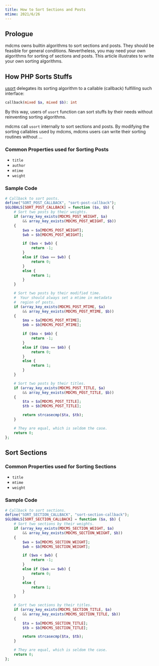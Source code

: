 ```yaml
---
title: How to Sort Sections and Posts
mtime: 2021/6/26
---
```


## Prologue

mdcms owns builtin algorithms to sort sections and posts. They should be feasible for general conditions. Nevertheless, you may need your own algorithms for sorting of sections and posts. This article illustrates to write your own sorting algorithms.

## How PHP Sorts Stuffs

[usort](https://www.php.net/manual/en/function.usort.php) delegates its sorting algorithm to a callable (callback) fulfilling such interface:

```php
callback(mixed $a, mixed $b): int
```

By this way, users of `usort` function can sort stuffs by their needs without reinventing sorting algorithms.

mdcms call `usort` internally to sort sections and posts. By modifying the sorting callables used by mdcms, mdcms users can write their sorting routines without ...

### Common Properties used for Sorting Posts

* `title`
* `author`
* `mtime`
* `weight`

### Sample Code

```php
# Callback to sort posts.
define("SORT_POST_CALLBACK", "sort-post-callback");
$GLOBALS[SORT_POST_CALLBACK] = function ($a, $b) {
    # Sort two posts by their weights.
    if (array_key_exists(MDCMS_POST_WEIGHT, $a)
        && array_key_exists(MDCMS_POST_WEIGHT, $b))
    {
        $wa = $a[MDCMS_POST_WEIGHT];
        $wb = $b[MDCMS_POST_WEIGHT];

        if ($wa < $wb) {
            return -1;
        }
        else if ($wa == $wb) {
            return 0;
        }
        else {
            return 1;
        }
    }

    # Sort two posts by their modified time.
    #  Your should always set a mtime in metadata
    #  region of posts.
    if (array_key_exists(MDCMS_POST_MTIME, $a)
        && array_key_exists(MDCMS_POST_MTIME, $b))
    {
        $ma = $a[MDCMS_POST_MTIME];
        $mb = $b[MDCMS_POST_MTIME];

        if ($ma < $mb) {
            return -1;
        }
        else if ($ma == $mb) {
            return 0;
        }
        else {
            return 1;
        }
    }

    # Sort two posts by their titles.
    if (array_key_exists(MDCMS_POST_TITLE, $a)
        && array_key_exists(MDCMS_POST_TITLE, $b))
    {
        $ta = $a[MDCMS_POST_TITLE];
        $tb = $b[MDCMS_POST_TITLE];

        return strcasecmp($ta, $tb);
    }

    # They are equal, which is seldom the case.
    return 0;
};
```

## Sort Sections

### Common Properties used for Sorting Sections

* `title`
* `mtime`
* `weight`

### Sample Code

```php
# Callback to sort sections.
define("SORT_SECTION_CALLBACK", "sort-section-callback");
$GLOBALS[SORT_SECTION_CALLBACK] = function ($a, $b) {
    # Sort two sections by their weights.
    if (array_key_exists(MDCMS_SECTION_WEIGHT, $a)
        && array_key_exists(MDCMS_SECTION_WEIGHT, $b))
    {
        $wa = $a[MDCMS_SECTION_WEIGHT];
        $wb = $b[MDCMS_SECTION_WEIGHT];

        if ($wa < $wb) {
            return -1;
        }
        else if ($wa == $wb) {
            return 0;
        }
        else {
            return 1;
        }
    }

    # Sort two sections by their titles.
    if (array_key_exists(MDCMS_SECTION_TITLE, $a)
        && array_key_exists(MDCMS_SECTION_TITLE, $b))
    {
        $ta = $a[MDCMS_SECTION_TITLE];
        $tb = $b[MDCMS_SECTION_TITLE];

        return strcasecmp($ta, $tb);
    }

    # They are equal, which is seldom the case.
    return 0;
};
```
